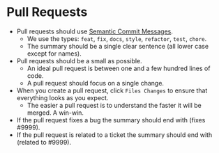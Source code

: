 # Pull Requests

- Pull requests should use [Semantic Commit Messages](https://gist.github.com/joshbuchea/6f47e86d2510bce28f8e7f42ae84c716).
    - We use the types: `feat`, `fix`, `docs`, `style`, `refactor`, `test`, `chore`.
    - The summary should be a single clear sentence (all lower case except for names).
- Pull requests should be a small as possible.
    - An ideal pull request is between one and a few hundred lines of code.
    - A pull request should focus on a single change.
- When you create a pull request, click `Files Changes` to ensure that everything looks as you expect.
    - The easier a pull request is to understand the faster it will be merged. A win-win.
- If the pull request fixes a bug the summary should end with (fixes #9999).
- If the pull request is related to a ticket the summary should end with (related to #9999).
